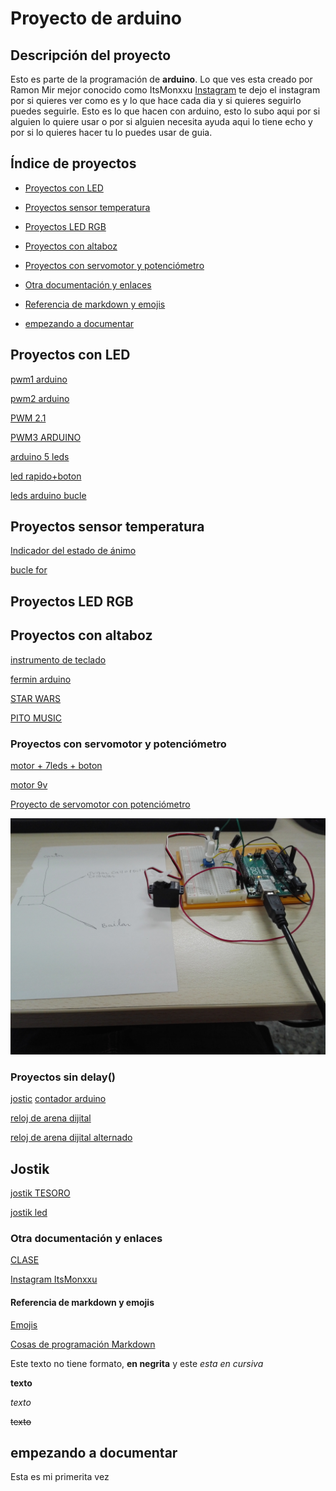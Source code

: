 #  Proyecto de arduino

## Descripción del proyecto



Esto es parte de la programación de **arduino**. Lo que ves esta creado por Ramon Mir mejor conocido como ItsMonxxu 
[Instagram](https://www.instagram.com/itsmonxxu/) 
te dejo el instagram por si quieres ver como es y lo que hace cada dia y si quieres seguirlo puedes seguirle.  Esto es lo que hacen con arduino, esto lo subo aqui por si alguien lo quiere usar o por si alguien necesita ayuda aqui lo tiene echo y por si lo quieres hacer tu lo puedes usar de guia.



## Índice de proyectos

* [Proyectos con LED](https://github.com/ItsMonxxu/Arduino#proyectos-con-led)

* [Proyectos sensor temperatura](https://github.com/ItsMonxxu/Arduino#proyectos-sensor-temperatura)

* [Proyectos LED RGB](https://github.com/ItsMonxxu/Arduino#proyectos-led-rgb)

* [Proyectos con altaboz](https://github.com/ItsMonxxu/Arduino#proyectos-con-altaboz)

* [Proyectos con servomotor y potenciómetro](https://github.com/ItsMonxxu/Arduino#proyectos-con-servomotor-y-potenci%C3%B3metro)

* [Otra documentación y enlaces](https://github.com/ItsMonxxu/Arduino#otra-documentaci%C3%B3n-y-enlaces)

* [Referencia de markdown y emojis](https://github.com/ItsMonxxu/Arduino#referencia-de-markdown-y-emojis)

* [empezando a documentar](https://github.com/ItsMonxxu/Arduino#empezando-a-documentar)


## Proyectos con LED

[pwm1 arduino](https://github.com/ItsMonxxu/Arduino/blob/main/PWM1_arduino.ino)

[pwm2 arduino](https://github.com/ItsMonxxu/Arduino/blob/main/PWM2_arduino.ino)

[PWM 2.1](https://github.com/ItsMonxxu/Arduino/blob/main/pwm2.1.ino)

[PWM3 ARDUINO](https://github.com/ItsMonxxu/Arduino/blob/main/PWM3_ARDIONO.ino)

[arduino 5 leds](https://github.com/ItsMonxxu/Arduino/blob/main/ARDUINO_5_LED_TEMPERATURA.ino)

[led rapido+boton](https://github.com/ItsMonxxu/Arduino/blob/main/Arduino_leddd_rapido_programa_boton.ino)

[leds arduino bucle](https://github.com/ItsMonxxu/Arduino/blob/main/LEDS_ARDUINO_BUCLE.ino)

## Proyectos sensor temperatura

[Indicador del estado de ánimo](https://github.com/ItsMonxxu/Arduino/blob/main/Indicador_de_estado_de_animo_arduino.ino)

[bucle for](https://github.com/ItsMonxxu/Arduino/blob/main/BUCLE_FOR.ino)

## Proyectos LED RGB

## Proyectos con altaboz
[instrumento de teclado](https://github.com/ItsMonxxu/Arduino/blob/main/instumento_de_teclado.ino)

[fermin arduino](https://github.com/ItsMonxxu/Arduino/blob/main/fermin_arduino.ino)

[STAR WARS](https://github.com/ItsMonxxu/Arduino/blob/main/melodu_star_wars.ino)

[PITO MUSIC](https://github.com/ItsMonxxu/Arduino/blob/main/pitomusic.ino)

### Proyectos con servomotor y potenciómetro 
[motor + 7leds + boton](https://github.com/ItsMonxxu/Arduino/blob/main/hhkgfhjzf_thcf_ghxfcgh.ino)

[motor 9v](https://github.com/ItsMonxxu/Arduino/blob/main/motor_tecladoo.ino)

[Proyecto de servomotor con potenciómetro](https://github.com/ItsMonxxu/Arduino/blob/main/molino_bater.ino)

![texto](https://github.com/ItsMonxxu/Arduino/blob/main/IMG_20210208_123210.jpg)

### Proyectos sin delay() 
[jostic](https://github.com/ItsMonxxu/Arduino/blob/main/sketch_feb25b.ino)
[contador arduino](https://github.com/ItsMonxxu/Arduino/blob/main/contador_arduino.ino)

[reloj de arena dijital](https://github.com/ItsMonxxu/Arduino/blob/main/reloj_dijital_primero.ino)

[reloj de arena dijital alternado](https://github.com/ItsMonxxu/Arduino/blob/main/reloj_de_arena_digital.ino)

## Jostik
[jostik TESORO](https://github.com/ItsMonxxu/Arduino/blob/main/sketch_mar04a.ino)

[jostik led](https://github.com/ItsMonxxu/Arduino/blob/main/sketch_feb25b.ino)

### Otra documentación y enlaces

[CLASE](https://github.com/d-prieto/arduinoCourse#repositorios-de-alumnos)

[Instagram ItsMonxxu](https://www.instagram.com/itsmonxxu/)

#### Referencia de markdown y emojis

[Emojis](https://emojikeyboard.io/)

[Cosas de programación Markdown](https://guides.github.com/pdfs/markdown-cheatsheet-online.pdf)



 


Este texto no tiene formato, **en negrita** y este _esta en cursiva_

<b>texto</b>

<i>texto</i>

<del>texto</del>


## empezando a documentar 
Esta es mi primerita vez
